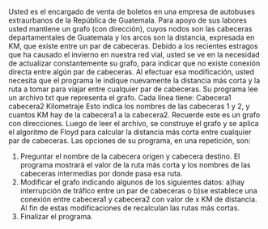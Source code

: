 Usted es el encargado de venta de boletos en una empresa de autobuses extraurbanos de la República de Guatemala. Para apoyo de sus labores usted mantiene un grafo (con dirección), cuyos nodos son las cabeceras departamentales de Guatemala y los arcos son la distancia, expresada en KM, que existe entre un par de cabeceras.
Debido a los recientes estragos que ha causado el invierno en nuestra red vial, usted se ve en la necesidad de actualizar constantemente su grafo, para indicar que no existe conexión directa entre algún par de cabeceras. Al efectuar esa modificación, usted necesita que el programa le indique nuevamente la distancia más corta y la ruta a tomar para viajar entre cualquier par de cabeceras.
Su programa lee un archivo txt que representa el grafo. Cada línea tiene:
Cabecera1 cabecera2 Kilometraje
Esto indica los nombres de las cabeceras 1 y 2, y cuantos KM hay de la cabecera1 a la cabecera2. Recuerde este es un grafo con direcciones.
Luego de leer el archivo, se construye el grafo y se aplica el algoritmo de Floyd para calcular la distancia más corta entre cualquier par de cabeceras.
Las opciones de su programa, en una repetición, son:
1. Preguntar el nombre de la cabecera origen y cabecera destino. El programa mostrará el valor de la ruta más corta y los nombres de las cabeceras intermedias por donde pasa esa ruta.
2. Modificar el grafo indicando algunos de los siguientes datos: a)hay interrupción de tráfico entre un par de cabeceras o b)se establece una conexión entre cabecera1 y cabecera2 con valor de x KM de distancia. Al fin de estas modificaciones de recalculan las rutas más cortas.
3. Finalizar el programa.